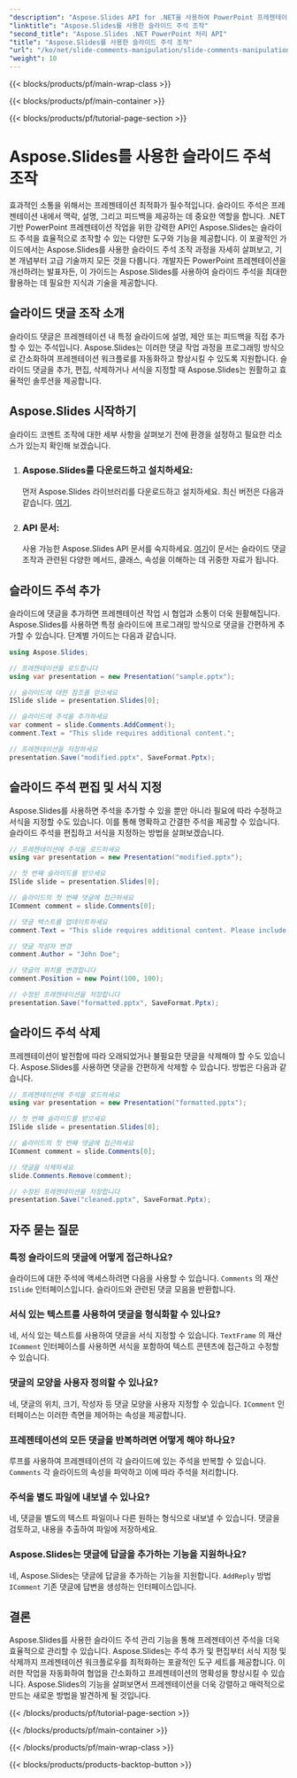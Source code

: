 ```yaml
---
"description": "Aspose.Slides API for .NET을 사용하여 PowerPoint 프레젠테이션에서 슬라이드 주석을 조작하는 방법을 알아보세요. 슬라이드 주석 추가, 편집 및 서식 지정을 위한 단계별 가이드와 소스 코드 예제를 살펴보세요."
"linktitle": "Aspose.Slides를 사용한 슬라이드 주석 조작"
"second_title": "Aspose.Slides .NET PowerPoint 처리 API"
"title": "Aspose.Slides를 사용한 슬라이드 주석 조작"
"url": "/ko/net/slide-comments-manipulation/slide-comments-manipulation/"
"weight": 10
---
```


{{< blocks/products/pf/main-wrap-class >}}

{{< blocks/products/pf/main-container >}}

{{< blocks/products/pf/tutorial-page-section >}}

# Aspose.Slides를 사용한 슬라이드 주석 조작


효과적인 소통을 위해서는 프레젠테이션 최적화가 필수적입니다. 슬라이드 주석은 프레젠테이션 내에서 맥락, 설명, 그리고 피드백을 제공하는 데 중요한 역할을 합니다. .NET 기반 PowerPoint 프레젠테이션 작업을 위한 강력한 API인 Aspose.Slides는 슬라이드 주석을 효율적으로 조작할 수 있는 다양한 도구와 기능을 제공합니다. 이 포괄적인 가이드에서는 Aspose.Slides를 사용한 슬라이드 주석 조작 과정을 자세히 살펴보고, 기본 개념부터 고급 기술까지 모든 것을 다룹니다. 개발자든 PowerPoint 프레젠테이션을 개선하려는 발표자든, 이 가이드는 Aspose.Slides를 사용하여 슬라이드 주석을 최대한 활용하는 데 필요한 지식과 기술을 제공합니다.

## 슬라이드 댓글 조작 소개

슬라이드 댓글은 프레젠테이션 내 특정 슬라이드에 설명, 제안 또는 피드백을 직접 추가할 수 있는 주석입니다. Aspose.Slides는 이러한 댓글 작업 과정을 프로그래밍 방식으로 간소화하여 프레젠테이션 워크플로를 자동화하고 향상시킬 수 있도록 지원합니다. 슬라이드 댓글을 추가, 편집, 삭제하거나 서식을 지정할 때 Aspose.Slides는 원활하고 효율적인 솔루션을 제공합니다.

## Aspose.Slides 시작하기

슬라이드 코멘트 조작에 대한 세부 사항을 살펴보기 전에 환경을 설정하고 필요한 리소스가 있는지 확인해 보겠습니다.

1. ### Aspose.Slides를 다운로드하고 설치하세요: 
	먼저 Aspose.Slides 라이브러리를 다운로드하고 설치하세요. 최신 버전은 다음과 같습니다. [여기](https://releases.aspose.com/slides/net/).

2. ### API 문서: 
	사용 가능한 Aspose.Slides API 문서를 숙지하세요. [여기](https://reference.aspose.com/slides/net/)이 문서는 슬라이드 댓글 조작과 관련된 다양한 메서드, 클래스, 속성을 이해하는 데 귀중한 자료가 됩니다.

## 슬라이드 주석 추가

슬라이드에 댓글을 추가하면 프레젠테이션 작업 시 협업과 소통이 더욱 원활해집니다. Aspose.Slides를 사용하면 특정 슬라이드에 프로그래밍 방식으로 댓글을 간편하게 추가할 수 있습니다. 단계별 가이드는 다음과 같습니다.

```csharp
using Aspose.Slides;

// 프레젠테이션을 로드합니다
using var presentation = new Presentation("sample.pptx");

// 슬라이드에 대한 참조를 얻으세요
ISlide slide = presentation.Slides[0];

// 슬라이드에 주석을 추가하세요
var comment = slide.Comments.AddComment();
comment.Text = "This slide requires additional content.";

// 프레젠테이션을 저장하세요
presentation.Save("modified.pptx", SaveFormat.Pptx);
```

## 슬라이드 주석 편집 및 서식 지정

Aspose.Slides를 사용하면 주석을 추가할 수 있을 뿐만 아니라 필요에 따라 수정하고 서식을 지정할 수도 있습니다. 이를 통해 명확하고 간결한 주석을 제공할 수 있습니다. 슬라이드 주석을 편집하고 서식을 지정하는 방법을 살펴보겠습니다.

```csharp
// 프레젠테이션에 주석을 로드하세요
using var presentation = new Presentation("modified.pptx");

// 첫 번째 슬라이드를 받으세요
ISlide slide = presentation.Slides[0];

// 슬라이드의 첫 번째 댓글에 접근하세요
IComment comment = slide.Comments[0];

// 댓글 텍스트를 업데이트하세요
comment.Text = "This slide requires additional content. Please include relevant statistics.";

// 댓글 작성자 변경
comment.Author = "John Doe";

// 댓글의 위치를 변경합니다
comment.Position = new Point(100, 100);

// 수정된 프레젠테이션을 저장합니다
presentation.Save("formatted.pptx", SaveFormat.Pptx);
```

## 슬라이드 주석 삭제

프레젠테이션이 발전함에 따라 오래되었거나 불필요한 댓글을 삭제해야 할 수도 있습니다. Aspose.Slides를 사용하면 댓글을 간편하게 삭제할 수 있습니다. 방법은 다음과 같습니다.

```csharp
// 프레젠테이션에 주석을 로드하세요
using var presentation = new Presentation("formatted.pptx");

// 첫 번째 슬라이드를 받으세요
ISlide slide = presentation.Slides[0];

// 슬라이드의 첫 번째 댓글에 접근하세요
IComment comment = slide.Comments[0];

// 댓글을 삭제하세요
slide.Comments.Remove(comment);

// 수정된 프레젠테이션을 저장합니다
presentation.Save("cleaned.pptx", SaveFormat.Pptx);
```

## 자주 묻는 질문

### 특정 슬라이드의 댓글에 어떻게 접근하나요?

슬라이드에 대한 주석에 액세스하려면 다음을 사용할 수 있습니다. `Comments` 의 재산 `ISlide` 인터페이스입니다. 슬라이드와 관련된 댓글 모음을 반환합니다.

### 서식 있는 텍스트를 사용하여 댓글을 형식화할 수 있나요?

네, 서식 있는 텍스트를 사용하여 댓글을 서식 지정할 수 있습니다. `TextFrame` 의 재산 `IComment` 인터페이스를 사용하면 서식을 포함하여 텍스트 콘텐츠에 접근하고 수정할 수 있습니다.

### 댓글의 모양을 사용자 정의할 수 있나요?

네, 댓글의 위치, 크기, 작성자 등 댓글 모양을 사용자 지정할 수 있습니다. `IComment` 인터페이스는 이러한 측면을 제어하는 속성을 제공합니다.

### 프레젠테이션의 모든 댓글을 반복하려면 어떻게 해야 하나요?

루프를 사용하여 프레젠테이션의 각 슬라이드에 있는 주석을 반복할 수 있습니다. `Comments` 각 슬라이드의 속성을 파악하고 이에 따라 주석을 처리합니다.

### 주석을 별도 파일에 내보낼 수 있나요?

네, 댓글을 별도의 텍스트 파일이나 다른 원하는 형식으로 내보낼 수 있습니다. 댓글을 검토하고, 내용을 추출하여 파일에 저장하세요.

### Aspose.Slides는 댓글에 답글을 추가하는 기능을 지원하나요?

네, Aspose.Slides는 댓글에 답글을 추가하는 기능을 지원합니다. `AddReply` 방법 `IComment` 기존 댓글에 답변을 생성하는 인터페이스입니다.

## 결론

Aspose.Slides를 사용한 슬라이드 주석 관리 기능을 통해 프레젠테이션 주석을 더욱 효율적으로 관리할 수 있습니다. Aspose.Slides는 주석 추가 및 편집부터 서식 지정 및 삭제까지 프레젠테이션 워크플로우를 최적화하는 포괄적인 도구 세트를 제공합니다. 이러한 작업을 자동화하여 협업을 간소화하고 프레젠테이션의 명확성을 향상시킬 수 있습니다. Aspose.Slides의 기능을 살펴보면서 프레젠테이션을 더욱 강렬하고 매력적으로 만드는 새로운 방법을 발견하게 될 것입니다.

{{< /blocks/products/pf/tutorial-page-section >}}

{{< /blocks/products/pf/main-container >}}

{{< /blocks/products/pf/main-wrap-class >}}

{{< blocks/products/products-backtop-button >}}
